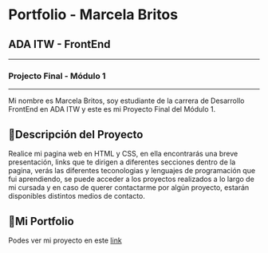 # Portfolio - Marcela Britos
## ADA ITW - FrontEnd
***
### Projecto Final - Módulo 1
***
Mi nombre es Marcela Britos, soy estudiante de la carrera de Desarrollo FrontEnd en ADA ITW y este es mi Proyecto Final del Módulo 1.

## 📑Descripción del Proyecto 
Realice mi pagina web en HTML y CSS, en ella encontrarás una breve presentación, links que te dirigen a diferentes secciones dentro de la pagina, verás las diferentes teconologias y lenguajes de programación que fui aprendiendo, se puede acceder a los proyectos realizados a lo largo de mi cursada y en caso de querer contactarme por algún proyecto, estarán disponibles distintos medios de contacto. 

## 💼Mi Portfolio
Podes ver mi proyecto en este <a href="https://marcelabritos-portfolio.000webhostapp.com/index.html#contactgit " target="_blank">link</a>

  
